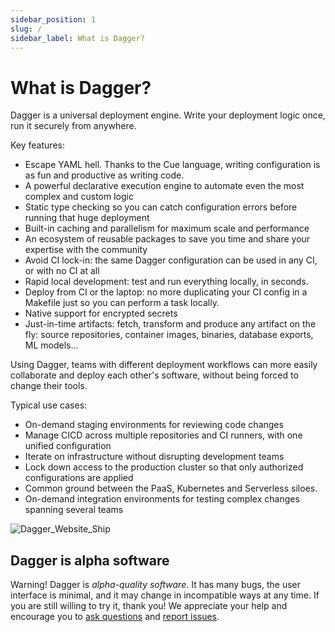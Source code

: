 ```yaml
---
sidebar_position: 1
slug: /
sidebar_label: What is Dagger?
---
```


# What is Dagger?

Dagger is a universal deployment engine. Write your deployment logic once, run it securely from anywhere.

Key features:

* Escape YAML hell. Thanks to the Cue language, writing configuration is as fun and productive as writing code.
* A powerful declarative execution engine to automate even the most complex and custom logic
* Static type checking so you can catch configuration errors before running that huge deployment
* Built-in caching and parallelism for maximum scale and performance
* An ecosystem of reusable packages to save you time and share your expertise with the community
* Avoid CI lock-in: the same Dagger configuration can be used in any CI, or with no CI at all
* Rapid local development: test and run everything locally, in seconds.
* Deploy from CI or the laptop: no more duplicating your CI config in a Makefile just so you can perform a task locally.
* Native support for encrypted secrets
* Just-in-time artifacts: fetch, transform and produce any artifact on the fly: source repositories, container images, binaries, database exports, ML models...

Using Dagger, teams with different deployment workflows can more easily collaborate and deploy each other's software,
without being forced to change their tools.

Typical use cases:

* On-demand staging environments for reviewing code changes
* Manage CICD across multiple repositories and CI runners, with one unified configuration
* Iterate on infrastructure without disrupting development teams
* Lock down access to the production cluster so that only authorized configurations are applied
* Common ground between the PaaS, Kubernetes and Serverless siloes.
* On-demand integration environments for testing complex changes spanning several teams

![Dagger_Website_Ship](https://user-images.githubusercontent.com/216487/122216381-328a3500-ce61-11eb-907f-d2b6f66b3b10.png)

## Dagger is alpha software

Warning! Dagger is _alpha-quality software_. It has many bugs, the user interface is minimal, and it may change in incompatible ways at any time. If you are still
willing to try it, thank you! We appreciate your help and encourage you to [ask
questions](https://github.com/dagger/dagger/discussions) and [report issues](https://github.com/dagger/dagger/issues).
